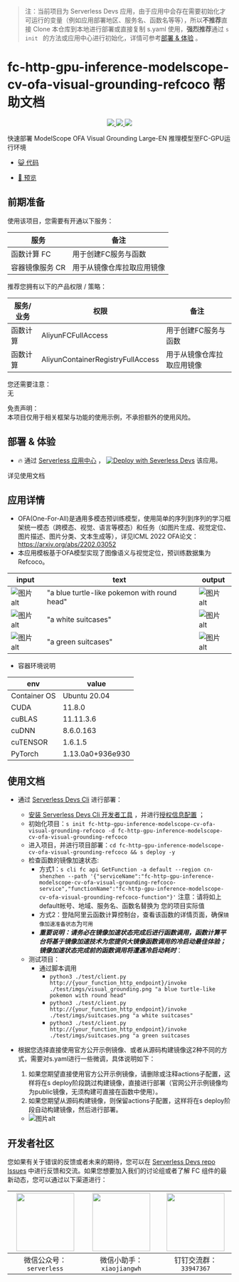 
> 注：当前项目为 Serverless Devs 应用，由于应用中会存在需要初始化才可运行的变量（例如应用部署地区、服务名、函数名等等），所以**不推荐**直接 Clone 本仓库到本地进行部署或直接复制 s.yaml 使用，**强烈推荐**通过 `s init ` 的方法或应用中心进行初始化，详情可参考[部署 & 体验](#部署--体验) 。

# fc-http-gpu-inference-modelscope-cv-ofa-visual-grounding-refcoco 帮助文档

<p align="center" class="flex justify-center">
    <a href="https://www.serverless-devs.com" class="ml-1">
    <img src="http://editor.devsapp.cn/icon?package=fc-http-gpu-inference-modelscope-cv-ofa-visual-grounding-refcoco&type=packageType">
  </a>
  <a href="http://www.devsapp.cn/details.html?name=fc-http-gpu-inference-modelscope-cv-ofa-visual-grounding-refcoco" class="ml-1">
    <img src="http://editor.devsapp.cn/icon?package=fc-http-gpu-inference-modelscope-cv-ofa-visual-grounding-refcoco&type=packageVersion">
  </a>
  <a href="http://www.devsapp.cn/details.html?name=fc-http-gpu-inference-modelscope-cv-ofa-visual-grounding-refcoco" class="ml-1">
    <img src="http://editor.devsapp.cn/icon?package=fc-http-gpu-inference-modelscope-cv-ofa-visual-grounding-refcoco&type=packageDownload">
  </a>
</p>

<description>

快速部署 ModelScope OFA Visual Grounding Large-EN 推理模型至FC-GPU运行环境

</description>

<codeUrl>

- [:smiley_cat: 代码](https://github.com/devsapp/start-fc-gpu)

</codeUrl>
<preview>

- [:eyes: 预览](http://www.devsapp.cn/details.html?name=fc-http-gpu-inference-modelscope-cv-ofa-visual-grounding-refcoco)

</preview>


## 前期准备

使用该项目，您需要有开通以下服务：

<service>

| 服务 |  备注  |
| --- |  --- |
| 函数计算 FC |  用于创建FC服务与函数 |
| 容器镜像服务 CR |  用于从镜像仓库拉取应用镜像 |

</service>

推荐您拥有以下的产品权限 / 策略：
<auth>

| 服务/业务 |  权限 |  备注  |
| --- |  --- |   --- |
| 函数计算 | AliyunFCFullAccess |  用于创建FC服务与函数 |
| 函数计算 | AliyunContainerRegistryFullAccess |  用于从镜像仓库拉取应用镜像 |

</auth>

<remark>

您还需要注意：   
无

</remark>

<disclaimers>

免责声明：   
本项目仅用于相关框架与功能的使用示例，不承担额外的使用风险。

</disclaimers>

## 部署 & 体验

<appcenter>
   
- :fire: 通过 [Serverless 应用中心](https://fcnext.console.aliyun.com/applications/create?template=fc-http-gpu-inference-modelscope-cv-ofa-visual-grounding-refcoco) ，
  [![Deploy with Severless Devs](https://img.alicdn.com/imgextra/i1/O1CN01w5RFbX1v45s8TIXPz_!!6000000006118-55-tps-95-28.svg)](https://fcnext.console.aliyun.com/applications/create?template=fc-http-gpu-inference-modelscope-cv-ofa-visual-grounding-refcoco) 该应用。
   
</appcenter>
<deploy>

详见使用文档

</deploy>

## 应用详情

<appdetail id="flushContent">

- OFA(One-For-All)是通用多模态预训练模型，使用简单的序列到序列的学习框架统一模态（跨模态、视觉、语言等模态）和任务（如图片生成、视觉定位、图片描述、图片分类、文本生成等），详见ICML 2022 OFA论文：https://arxiv.org/abs/2202.03052
- 本应用模板基于OFA模型实现了图像语义与视觉定位，预训练数据集为Refcoco。

| input | text | output |
|  ----  | ---- | ----  |
| ![图片alt](https://github.com/devsapp/start-fc-gpu/blob/main/materials/visual_grounding.png?raw=true) | "a blue turtle-like pokemon with round head"  | ![图片alt](https://github.com/devsapp/start-fc-gpu/blob/main/materials/visual_grounding_result1.png?raw=true) |
| ![图片alt](https://github.com/devsapp/start-fc-gpu/blob/main/materials/suitcases.png?raw=true) | "a white suitcases"  | ![图片alt](https://github.com/devsapp/start-fc-gpu/blob/main/materials/suitcases_result1.png?raw=true) |
| ![图片alt](https://github.com/devsapp/start-fc-gpu/blob/main/materials/suitcases.png?raw=true) | "a green suitcases"  | ![图片alt](https://github.com/devsapp/start-fc-gpu/blob/main/materials/suitcases_result2.png?raw=true) |

- 容器环境说明

|  env   |  value  |
|  ----  | ----  |
| Container OS | Ubuntu 20.04 |
| CUDA  | 11.8.0 |
| cuBLAS  | 11.11.3.6 |
| cuDNN   | 8.6.0.163 |
| cuTENSOR  | 1.6.1.5 |
| PyTorch | 1.13.0a0+936e930 |

</appdetail>

## 使用文档

<usedetail id="flushContent">

- 通过 [Serverless Devs Cli](https://www.serverless-devs.com/serverless-devs/install) 进行部署：
    - [安装 Serverless Devs Cli 开发者工具](https://www.serverless-devs.com/serverless-devs/install) ，并进行[授权信息配置](https://www.serverless-devs.com/fc/config) ；
    - 初始化项目：`s init fc-http-gpu-inference-modelscope-cv-ofa-visual-grounding-refcoco -d fc-http-gpu-inference-modelscope-cv-ofa-visual-grounding-refcoco`
    - 进入项目，并进行项目部署：`cd fc-http-gpu-inference-modelscope-cv-ofa-visual-grounding-refcoco && s deploy -y`
    - 检查函数的镜像加速状态:
        - 方式1：`s cli fc api GetFunction -a default --region cn-shenzhen --path '{"serviceName":"fc-http-gpu-inference-modelscope-cv-ofa-visual-grounding-refcoco-service","functionName":"fc-http-gpu-inference-modelscope-cv-ofa-visual-grounding-refcoco-function"}'` 注意：请将如上default帐号、地域、服务名、函数名替换为
您的项目实际值
        - 方式2：登陆阿里云函数计算控制台，查看该函数的详情页面，确保`镜像加速准备状态`为`可用`
        - ***重要说明：请务必在镜像加速状态完成后进行函数调用，函数计算平台将基于镜像加速技术为您提供大镜像函数调用的冷启动最佳体验；镜像加速状态完成前的函数调用将遭遇冷启动耗时***：
    - 测试项目：
        - 通过脚本调用
            - ```python3 ./test/client.py http://{your_function_http_endpoint}/invoke ./test/imgs/visual_grounding.png "a blue turtle-like pokemon with round head"```
            - ```python3 ./test/client.py http://{your_function_http_endpoint}/invoke ./test/imgs/suitcases.png "a white suitcases"```
            - ```python3 ./test/client.py http://{your_function_http_endpoint}/invoke ./test/imgs/suitcases.png "a green suitcases```

- 根据您选择直接使用官方公开示例镜像、或者从源码构建镜像这2种不同的方式，需要对s.yaml进行一些微调，具体说明如下：
    1. 如果您期望直接使用官方公开示例镜像，请删除或注释actions子配置，这样将在s deploy阶段跳过构建镜像，直接进行部署（官网公开示例镜像均为public镜像，无须构建可直接在函数中使用）。
    2. 如果您期望从源码构建镜像，则保留actions子配置，这样将在s deploy阶段自动构建镜像，然后进行部署。
    - ![图片alt](https://github.com/devsapp/start-fc-gpu/blob/main/materials/s_yaml_config.png?raw=true)

</usedetail>


<devgroup>


## 开发者社区

您如果有关于错误的反馈或者未来的期待，您可以在 [Serverless Devs repo Issues](https://github.com/serverless-devs/serverless-devs/issues) 中进行反馈和交流。如果您想要加入我们的讨论组或者了解 FC 组件的最新动态，您可以通过以下渠道进行：

<p align="center">  

| <img src="https://serverless-article-picture.oss-cn-hangzhou.aliyuncs.com/1635407298906_20211028074819117230.png" width="130px" > | <img src="https://serverless-article-picture.oss-cn-hangzhou.aliyuncs.com/1635407044136_20211028074404326599.png" width="130px" > | <img src="https://serverless-article-picture.oss-cn-hangzhou.aliyuncs.com/1635407252200_20211028074732517533.png" width="130px" > |
| --------------------------------------------------------------------------------------------------------------------------------- | --------------------------------------------------------------------------------------------------------------------------------- | --------------------------------------------------------------------------------------------------------------------------------- |
| <center>微信公众号：`serverless`</center>                                                                                         | <center>微信小助手：`xiaojiangwh`</center>                                                                                        | <center>钉钉交流群：`33947367`</center>                                                                                           |
</p>
</devgroup>
